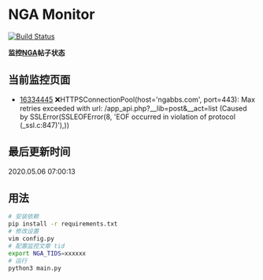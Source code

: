 # NGA Monitor

[![Build Status](https://travis-ci.org/kcwikizh/nga-monitor.svg?branch=master)](https://travis-ci.org/kcwikizh/nga-monitor)

**监控[NGA](https://bbs.nga.cn)帖子状态**

## 当前监控页面

- [16334445](https://bbs.nga.cn/read.php?tid=16334445) ❌HTTPSConnectionPool(host='ngabbs.com', port=443): Max retries exceeded with url: /app_api.php?__lib=post&__act=list (Caused by SSLError(SSLEOFError(8, 'EOF occurred in violation of protocol (_ssl.c:847)'),))

## 最后更新时间

2020.05.06 07:00:13

## 用法

```bash
# 安装依赖
pip install -r requirements.txt
# 修改设置
vim config.py
# 配置监控文章 tid
export NGA_TIDS=xxxxxx
# 运行
python3 main.py
```
